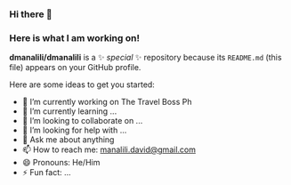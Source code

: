 ### Hi there 👋

### Here is what I am working on! 


**dmanalili/dmanalili** is a ✨ _special_ ✨ repository because its `README.md` (this file) appears on your GitHub profile.

Here are some ideas to get you started:

- 🔭 I’m currently working on The Travel Boss Ph
- 🌱 I’m currently learning ...
- 👯 I’m looking to collaborate on ...
- 🤔 I’m looking for help with ...
- 💬 Ask me about anything
- 📫 How to reach me: manalili.david@gmail.com  
- 😄 Pronouns: He/Him
- ⚡ Fun fact: ...
